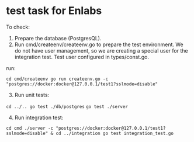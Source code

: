 # test task for Enlabs

To check:
1. Prepare the database (PostgresQL).
2. Run cmd/createenv/createenv.go to prepare the test environment.
   We do not have user management, so we are creating a special user for the integration test.
   Test user configured in types/const.go.

run:

`cd cmd/createenv
go run createenv.go -c "postgres://docker:docker@127.0.0.1/test1?sslmode=disable"`

3. Run unit tests:

`cd ../..
go test ./db/postgres`
`go test ./server`

4. Run integration test:

`cd cmd
./server -c "postgres://docker:docker@127.0.0.1/test1?sslmode=disable" &
cd ../integration
go test integration_test.go`

